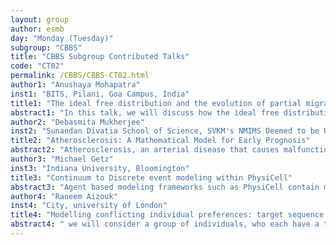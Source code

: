 ```yaml
---
layout: group
author: esmb
day: "Monday (Tuesday)"
subgroup: "CBBS"
title: "CBBS Subgroup Contributed Talks"
code: "CT02"
permalink: /CBBS/CBBS-CT02.html
author1: "Anushaya Mohapatra"
inst1: "BITS, Pilani, Goa Campus, India"
title1: "The ideal free distribution and the evolution of partial migration"
abstract1: "In this talk, we will discuss how the ideal free distribution (IFD) arises in the context of a partially migrating population using a stage-structured matrix model. Partial migration is a unique form of phenotypic diversity wherein migrant and non-migrant individuals coexist together. We show that the ideal free distribution is evolutionary stable in a global sense, assuming that both migrants  and non-migrants experience  density dependent competition with each other during reproduction. We also establish that the partially migrating species satisfies a dichotomy: Either both morphs have the same fitness, a scenario that corresponds to an IFD. Or, one morph has a higher fitness than the other.  Evolutionary process however, will drive the population to the IFD."
author2: "Debasmita Mukherjee"
inst2: "Sunandan Divatia School of Science, SVKM's NMIMS Deemed to be University, Mumbai, India"
title2: "Atherosclerosis: A Mathematical Model for Early Prognosis"
abstract2: "Atherosclerosis, an arterial disease that causes malfunction of the cardiovascular system, occurs due to the accumulation of plaque in the intima, the innermost layer of artery. A suitable mathematical model is presented here in terms of a nonlinear autonomous system of ten Ordinary differential equations that incorporate various cellular components such as low-density lipoproteins (LDL) high-density lipoproteins (HDL), free radicals, oxidized LDL, chemoattractant, monocytes, macrophages, T-cells, smooth muscle cells (SMCs) and necrotic core (or plaque cells) as dependent variables. The present model is  found to be globally stable theoretically and numerically under certain conditions. Since the model system is large in size, the concept of global stability can be physically visualized through appropriate projections of specific subsystems into three- and two-dimensional subspaces. Since the present model is globally stable, it can resist to some extent any wider arbitrary range of assumed parameter values not found in the literature. The aim of the model under study is to provide a computational framework that allows searching for important parameters that are likely to aid in clinical investigations of this malignant disease."
author3: "Michael Getz"
inst3: "Indiana University, Bloomington"
title3: "Continuum to Discrete event modeling within PhysiCell"
abstract3: "Agent based modeling frameworks such as PhysiCell contain many discrete and continuum components such as the cells and tissue microenvironment. These components events require use of uncoupled solvers to evaluate the problem across simulation time. At the interface between solvers special cases must be defined as low concentrations can become a source of error where fractions of objects are consumed by many discrete cells- similarly when a discrete (Cell) object is translated to a continuum framework (ODE) attention must be also payed to reduce error in the event. Better reduction of error allows for larger simulations for a cheaper cost, such as if an epithelium model (spatially simulated) is coupled to the lymph node (ODE). Examples with an infection model of COVID are shown including lymph node recruitment of immune cells."
author4: "Raneem Aizouk"
inst4: "City, university of London"
title4: "Modelling conflicting individual preferences: target sequence and graph realization"
abstract4: " we will consider a group of individuals, who each have a target number of contacts they would like to have with other group members. We are interested in how close this can some to being realized, and consider the long term outcome for the group under a reasonable dynamics on the number of contacts. The individuals will be represented as vertices, and the number of contacts as the vertex degree. It is well known that not all degree sequences can be realized as undirected graphs and the Havel-Hakimi algorithm characterizes those that can.  Our main concern is to reach graphs that minimize the total deviation between what is desired and what is possible. The set of all such graphs and the set of all such associated sequences are termed the minimal sets. This problem has previously been considered by Broom and Cannings, and it is a hard problem to tackle for general target sequences.  We consider the n-element arithmetic sequence for general n, including obtaining a formula which generates the size of the minimal set for a given arithmetic sequence. We also consider a strategic version of the model where the individuals are involved in a multiplayer game."
---
```

